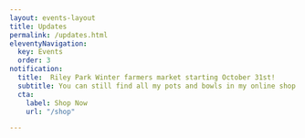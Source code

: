 ```yaml
---
layout: events-layout
title: Updates
permalink: /updates.html
eleventyNavigation:
  key: Events
  order: 3
notification:
  title:  Riley Park Winter farmers market starting October 31st!
  subtitle: You can still find all my pots and bowls in my online shop!
  cta:
    label: Shop Now
    url: "/shop"

---
```

